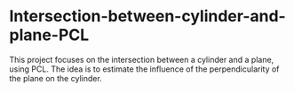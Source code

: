 # Intersection-between-cylinder-and-plane-PCL
This project focuses on the intersection between a cylinder and a plane, using PCL. The idea is to estimate the influence of the perpendicularity of the plane on the cylinder.
